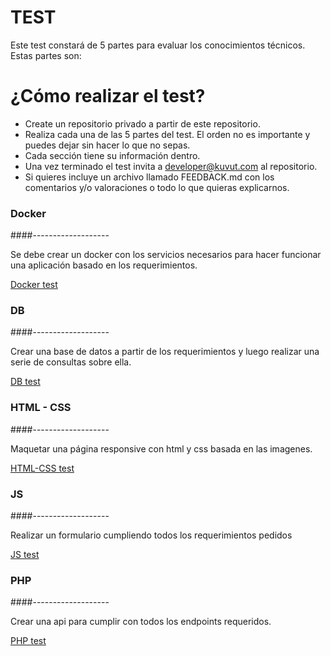 # TEST

Este test constará de 5 partes para evaluar los conocimientos técnicos. Estas partes son:

# ¿Cómo realizar el test?

- Create un repositorio privado a partir de este repositorio.
- Realiza cada una de las 5 partes del test. El orden no es importante y puedes dejar sin hacer lo que no sepas.
- Cada sección tiene su información dentro.
- Una vez terminado el test invita a developer@kuvut.com al repositorio.
- Si quieres incluye un archivo llamado FEEDBACK.md con los comentarios y/o valoraciones o todo lo que quieras explicarnos.

### Docker
####-------------------

Se debe crear un docker con los servicios necesarios para hacer funcionar una aplicación basado en los requerimientos.

[Docker test](docker)

### DB
####-------------------

Crear una base de datos a partir de los requerimientos y luego realizar una serie de consultas sobre ella.

[DB test](db)

### HTML - CSS
####-------------------

Maquetar una página responsive con html y css basada en las imagenes.

[HTML-CSS test](html-css)

### JS
####-------------------

Realizar un formulario cumpliendo todos los requerimientos pedidos

[JS test](js)

### PHP
####-------------------

Crear una api para cumplir con todos los endpoints requeridos.

[PHP test](php)


